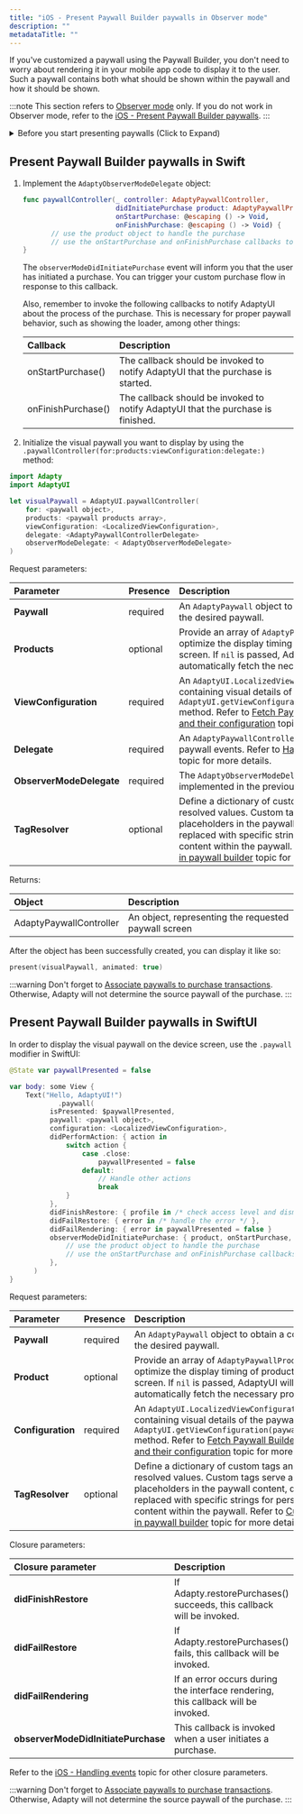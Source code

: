```yaml
---
title: "iOS - Present Paywall Builder paywalls in Observer mode"
description: ""
metadataTitle: ""
---
```


If you've customized a paywall using the Paywall Builder, you don't need to worry about rendering it in your mobile app code to display it to the user. Such a paywall contains both what should be shown within the paywall and how it should be shown.

:::note
This section refers to [Observer mode](observer-vs-full-mode) only. If you do not work in Observer mode, refer to the [iOS - Present Paywall Builder paywalls](ios-present-paywalls).
:::

<details>
   <summary>Before you start presenting paywalls (Click to Expand)</summary>

   1. Set up initial integration of Adapty [with the Google Play](initial-android) and [with the App Store](initial_ios). 
2. Install and configure Adapty SDK. Make sure to set the `observerMode` parameter to `true`. Refer to our framework-specific instructions [for iOS](sdk-installation-ios#configure-adapty-sdk), [for Android](adapty-sdk-installation-android#configure-adapty-sdk), [for Flutter](sdk-installation-flutter#configure-adapty-sdks-for-ios), [for React Native](sdk-installation-reactnative#configure-adapty-sdks), and [for Unity](sdk-installation-unity#initiate-adapty-unity-plugin-on-ios).
3. [Create products](create-product) in the Adapty Dashboard.
4. [Configure paywalls, assign products to them](create-paywall), and customize them using Paywall Builder in the Adapty Dashboard.
5. [Create placements and assign your paywalls to them](create-placement) in the Adapty Dashboard.
6. [Fetch Paywall Builder paywalls and their configuration](get-pb-paywalls) in your mobile app code.
</details>

## Present Paywall Builder paywalls in Swift

1. Implement the `AdaptyObserverModeDelegate` object:

   ```swift
   func paywallController(_ controller: AdaptyPaywallController,
                          didInitiatePurchase product: AdaptyPaywallProduct,
                          onStartPurchase: @escaping () -> Void,
                          onFinishPurchase: @escaping () -> Void) {
          // use the product object to handle the purchase
          // use the onStartPurchase and onFinishPurchase callbacks to notify AdaptyUI about the process of the purchase
   }
   ```

   The `observerModeDidInitiatePurchase` event will inform you that the user has initiated a purchase. You can trigger your custom purchase flow in response to this callback.

   Also, remember to invoke the following callbacks to notify AdaptyUI about the process of the purchase. This is necessary for proper paywall behavior, such as showing the loader, among other things:

   | Callback           | Description                                                                      |
   | :----------------- | :------------------------------------------------------------------------------- |
   | onStartPurchase()  | The callback should be invoked to notify AdaptyUI that the purchase is started.  |
   | onFinishPurchase() | The callback should be invoked to notify AdaptyUI that the purchase is finished. |

2. Initialize the visual paywall you want to display by using the  `.paywallController(for:products:viewConfiguration:delegate:)` method:

```swift
import Adapty
import AdaptyUI

let visualPaywall = AdaptyUI.paywallController(
    for: <paywall object>,
    products: <paywall products array>,
    viewConfiguration: <LocalizedViewConfiguration>,
    delegate: <AdaptyPaywallControllerDelegate>
    observerModeDelegate: < AdaptyObserverModeDelegate>
)
```

Request parameters:

| Parameter                | Presence | Description                                                                                                                                                                                                                                                                                                           |
| :----------------------- | :------- | :-------------------------------------------------------------------------------------------------------------------------------------------------------------------------------------------------------------------------------------------------------------------------------------------------------------------- |
| **Paywall**              | required | An `AdaptyPaywall` object to obtain a controller for the desired paywall.                                                                                                                                                                                                                                             |
| **Products**             | optional | Provide an array of `AdaptyPaywallProducts` to optimize the display timing of products on the screen. If `nil` is passed, AdaptyUI will automatically fetch the necessary products.                                                                                                                                   |
| **ViewConfiguration**    | required | An `AdaptyUI.LocalizedViewConfiguration` object containing visual details of the paywall. Use the `AdaptyUI.getViewConfiguration(paywall:locale:)` method.  Refer to [Fetch Paywall Builder paywalls and their configuration](get-and-show-paywall-builder-paywalls) topic for more details.                      |
| **Delegate**             | required | An `AdaptyPaywallControllerDelegate` to listen to paywall events. Refer to [Handling paywall events](ios-handling-events) topic for more details.                                                                                                                                                                 |
| **ObserverModeDelegate** | required | The  `AdaptyObserverModeDelegate` object you've implemented in the previous step                                                                                                                                                                                                                                      |
| **TagResolver**          | optional | Define a dictionary of custom tags and their resolved values. Custom tags serve as placeholders in the paywall content, dynamically replaced with specific strings for personalized content within the paywall. Refer to [Custom tags in paywall builder](custom-tags-in-paywall-builder) topic for more details. |

Returns:

| Object                  | Description                                          |
| :---------------------- | :--------------------------------------------------- |
| AdaptyPaywallController | An object, representing the requested paywall screen |

After the object has been successfully created, you can display it like so: 

```swift
present(visualPaywall, animated: true)
```

:::warning
Don't forget to [Associate paywalls to purchase transactions](associate-paywalls-to-transactions). Otherwise, Adapty will not determine the source paywall of the purchase.
:::

## Present Paywall Builder paywalls in SwiftUI

In order to display the visual paywall on the device screen, use the `.paywall` modifier in SwiftUI:

```swift SwiftUI
@State var paywallPresented = false

var body: some View {
	Text("Hello, AdaptyUI!")
			.paywall(
          isPresented: $paywallPresented,
          paywall: <paywall object>,
          configuration: <LocalizedViewConfiguration>,
          didPerformAction: { action in
              switch action {
                  case .close:
                      paywallPresented = false
                  default:
                      // Handle other actions
                      break
              }
          },
          didFinishRestore: { profile in /* check access level and dismiss */  },
          didFailRestore: { error in /* handle the error */ },
          didFailRendering: { error in paywallPresented = false }
          observerModeDidInitiatePurchase: { product, onStartPurchase, onFinishPurchase in
              // use the product object to handle the purchase
              // use the onStartPurchase and onFinishPurchase callbacks to notify AdaptyUI about the process of the purchase
          }, 
      )
}
```

Request parameters:

| Parameter         | Presence | Description                                                                                                                                                                                                                                                                                                            |
| :---------------- | :------- | :--------------------------------------------------------------------------------------------------------------------------------------------------------------------------------------------------------------------------------------------------------------------------------------------------------------------- |
| **Paywall**       | required | An `AdaptyPaywall` object to obtain a controller for the desired paywall.                                                                                                                                                                                                                                              |
| **Product**       | optional | Provide an array of `AdaptyPaywallProducts` to optimize the display timing of products on the screen. If `nil` is passed, AdaptyUI will automatically fetch the necessary products.                                                                                                                                    |
| **Configuration** | required | An `AdaptyUI.LocalizedViewConfiguration` object containing visual details of the paywall. Use the `AdaptyUI.getViewConfiguration(paywall:locale:)` method.  Refer to [Fetch Paywall Builder paywalls and their configuration](get-and-show-paywall-builder-paywalls) topic for more details.                       |
| **TagResolver**   | optional | Define a dictionary of custom tags and their resolved values. Custom tags serve as placeholders in the paywall content, dynamically replaced with specific strings for personalized content within the paywall. Refer to [Custom tags in paywall builder](custom-tags-in-paywall-builder)  topic for more details. |

Closure parameters:

| Closure parameter                   | Description                                                                       |
| :---------------------------------- | :-------------------------------------------------------------------------------- |
| **didFinishRestore**                | If Adapty.restorePurchases() succeeds, this callback will be invoked.             |
| **didFailRestore**                  | If Adapty.restorePurchases() fails, this callback will be invoked.                |
| **didFailRendering**                | If an error occurs during the interface rendering, this callback will be invoked. |
| **observerModeDidInitiatePurchase** | This callback is invoked when a user initiates a purchase.                        |

Refer to the [iOS - Handling events](ios-handling-events) topic for other closure parameters.

:::warning
Don't forget to [Associate paywalls to purchase transactions](associate-paywalls-to-transactions). Otherwise, Adapty will not determine the source paywall of the purchase.
:::